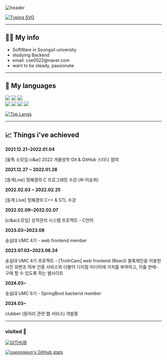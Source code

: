 <!-- <div align="center">![header](https://capsule-render.vercel.app/api?type=venom&color==ffe08c&height=150&text=I'm%20sseongeun)</div> -->

![header](https://capsule-render.vercel.app/api?type=waving&color=ffe08c&text=&animation=twinkling&height=80)

[![Typing SVG](https://readme-typing-svg.demolab.com?font=Alkatra&weight=500&size=45&duration=4000&pause=3&color=ffe08c&center=false&vCenter=false&multiline=true&repeat=true&width=1000&height=100&lines=Hi+I'm+seongeun!👋)](https://git.io/typing-svg)

---
## 😶‍🌫️ My info
  <ul>
    <li>  SoftWare in Soongsil university </li>
    <li>  studying Backend </li>
    <li>  email: cse0522@naver.com</li>
    <li>  want to be steady, passionate </li>
  </ul>



---
## 🍎 My languages

  
  <div>
    <img src="https://img.shields.io/badge/Java-007396?style=flat&logo=Java&logoColor=white" />
    <img src="https://img.shields.io/badge/Spring-6DB33F?style=flat&logo=Spring&logoColor=white" />
    <img src="https://img.shields.io/badge/Spring Boot-6DB33F?style=flat&logo=Spring-Boot&logoColor=white" />
  </div>
  
  <div>
    <img src="https://img.shields.io/badge/Python-3776AB?style=flat&logo=Python&logoColor=white" />
    <img src="https://img.shields.io/badge/React-61DAFB?style=flat&logo=React&logoColor=white" />
    <img src="https://img.shields.io/badge/HTML-E34F26?style=flat&logo=HTML&logoColor=white" />
    <img src="https://img.shields.io/badge/CSS-1572B6?style=flat&logo=CSS&logoColor=white" />
  </div>
  <div>
    
  </div>
    
   [![Top Langs](https://github-readme-stats.vercel.app/api/top-langs/?username=sseongeun&layout=compact)](https://github.com/sseongeun/github-readme-stats)
<div>

  
</div>

---

## 📈 Things i've achieved


**2021.12.21~2022.01.04**

[융특 소모임 ci&ai] 2022 겨울방학 Git & GitHub 스터디 참여


**2021.12.27 ~ 2022.01.28**

[동계Live] 정혜경의 C 프로그래밍 수강 (부:이승희)


**2022.02.03 ~ 2022.02.25**

[동계 Live] 정혜경의 C++ & STL 수강


**2022.02.09~2022.02.07**

[ci&ai소모임]  성적관리 시스템 프로젝트 - C언어


**2023.03~2023.08**

숭실대 UMC 4기 - web frontend member


**2023.07.03~2023.08.24**

숭실대 UMC 4기 프로젝트 - [TrothCam] web frontend (React)
블록체인을 이용한 사진 위변조 여부 인증 서비스와 더불어 디지털 미디어에 가치를 부여하고, 이를 판매-구매 할 수 있도록 하는 웹사이트


**2024.03~**

숭실대 UMC 6기 - SpringBoot backend member


**2024.03~**

clubber (동아리 관련 웹 서비스) 개발중

---

### visited 👋

  
[![GITHUB](https://hits.seeyoufarm.com/api/count/incr/badge.svg?url=https%3A%2F%2Fgithub.com%2Fsseongeun&count_bg=%23F29494&title_bg=%232F2E2E&icon=github.svg&icon_color=%23FFFFFF&title=GITHUB&edge_flat=false)](https://github.com/sseongeun)



  [![sseongeun's GitHub stats](https://github-readme-stats.vercel.app/api?username=sseongeun&theme=nord&hide_border=true&count_private=true)](https://github.com/sseongeun/github-readme-stats)
 
 

  

<!--  <img src="https://capsule-render.vercel.app/api?type=waving&color=BFE3FC&height=150&section=footer" /> -->


